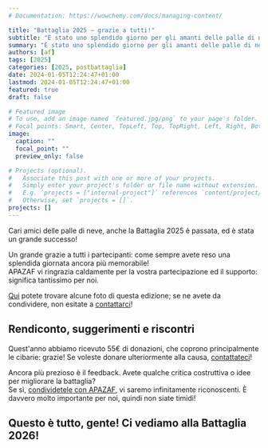 ```yaml
---
# Documentation: https://wowchemy.com/docs/managing-content/

title: "Battaglia 2025 — grazie a tutti!"
subtitle: "È stato uno splendido giorno per gli amanti delle palle di neve, come sempre!"
summary: "È stato uno splendido giorno per gli amanti delle palle di neve, come sempre!"
authors: [af]
tags: [2025]
categories: [2025, postbattaglia]
date: 2024-01-05T12:24:47+01:00
lastmod: 2024-01-05T12:24:47+01:00
featured: true
draft: false

# Featured image
# To use, add an image named `featured.jpg/png` to your page's folder.
# Focal points: Smart, Center, TopLeft, Top, TopRight, Left, Right, BottomLeft, Bottom, BottomRight.
image:
  caption: ""
  focal_point: ""
  preview_only: false

# Projects (optional).
#   Associate this post with one or more of your projects.
#   Simply enter your project's folder or file name without extension.
#   E.g. `projects = ["internal-project"]` references `content/project/deep-learning/index.md`.
#   Otherwise, set `projects = []`.
projects: []
---
```


Cari amici delle palle di neve,
anche la Battaglia 2025 è passata, ed è stata un grande successo!

Un grande grazie a tutti i partecipanti: come sempre avete reso una splendida giornata ancora più memorabile!  
APAZAF vi ringrazia caldamente per la vostra partecipazione ed il supporto: significa tantissimo per noi.

[Qui](/it/galleries/2025) potete trovare alcune foto di questa edizione; se ne avete da condividere, non esitate a [contattarci](/it/contact)!

## Rendiconto, suggerimenti e riscontri

Quest'anno abbiamo ricevuto 55€ di donazioni, che coprono principalmente le cibarie: grazie!
Se voleste donare ulteriormente alla causa, [contattateci](/it/contact)!

Ancora più prezioso è il feedback.
Avete qualche critica costruttiva o idee per migliorare la battaglia?  
Se sì, [condividetele con APAZAF](/it/contact), vi saremo infinitamente riconoscenti.
È davvero molto importante per noi, quindi non siate timidi!

## Questo è tutto, gente! Ci vediamo alla Battaglia 2026!
